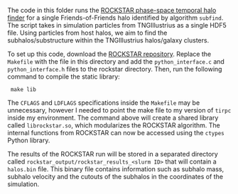The code in this folder runs the [ROCKSTAR phase-space temporal halo finder](https://iopscience.iop.org/article/10.1088/0004-637X/762/2/109) for a single Friends-of-Friends halo identified by algorithm `subfind`. The script takes in simulation particles from TNGIllustrius as a single HDF5 file. Using particles from host halos, we aim to find the subhalos/substructure within the TNGIllustrius halos/galaxy clusters. 

To set up this code, download the [ROCKSTAR repository](https://bitbucket.org/gfcstanford/rockstar/src/main/). Replace the `Makefile` with the file in this directory and add the `python_interface.c` and `python_interface.h` files to the rockstar directory. Then, run the following command to compile the static library: 

<pre><code> make lib </code></pre>

The `CFLAGS` and `LDFLAGS` specifications inside the `Makefile` may be unnecessary, however I needed to point the make file to my version of `tirpc` inside my environment. The command above will create a shared library called `librockstar.so`, which modularizes the ROCKSTAR algorithm. The internal functions from ROCKSTAR can now be accessed using the `ctypes` Python library. 

The results of the ROCKSTAR run will be stored in a separated directory called `rockstar_output/rockstar_results_<slurm ID>` that will contain a `halos.bin` file. This binary file contains information such as subhalo mass, subhalo velocity and the cutouts of the subhalos in the coordinates of the simulation. 